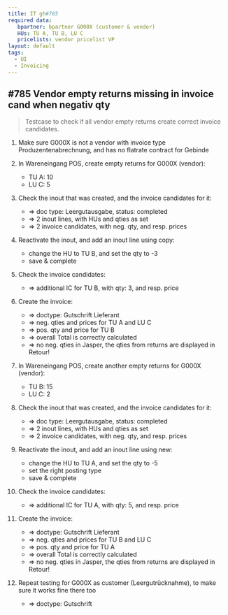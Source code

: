 ```yaml
---
title: IT gh#785
required data:
   bpartner: bpartner G000X (customer & vendor)
   HUs: TU A, TU B, LU C
   pricelists: vendor pricelist VP   
layout: default
tags:
  - UI
  - Invoicing
---
```

## #785 Vendor empty returns missing in invoice cand when negativ qty

> Testcase to check if all vendor empty returns create correct invoice candidates.

1. Make sure G000X is not a vendor with invoice type Produzentenabrechnung, and has no flatrate contract for Gebinde 

1. In Wareneingang POS, create empty returns for G000X (vendor):
	* TU A: 10
	* LU C: 5
	
1. Check the inout that was created, and the invoice candidates for it:
	* => doc type: Leergutausgabe, status: completed
	* => 2 inout lines, with HUs and qties as set
	* => 2 invoice candidates, with neg. qty, and resp. prices
	
1. Reactivate the inout, and add an inout line using copy:
	* change the HU to TU B, and set the qty to -3
	* save & complete
	
1. Check the invoice candidates:
	* => additional IC for TU B, with qty: 3, and resp. price
	
1. Create the invoice:
	* => doctype: Gutschrift Lieferant
	* => neg. qties and prices for TU A and LU C
	* => pos. qty and price for TU B
	* => overall Total is correctly calculated
	* => no neg. qties in Jasper, the qties from returns are displayed in Retour!
	
1. In Wareneingang POS, create another empty returns for G000X (vendor):
	* TU B: 15
	* LU C: 2
	
1. Check the inout that was created, and the invoice candidates for it:
	* => doc type: Leergutausgabe, status: completed
	* => 2 inout lines, with HUs and qties as set
	* => 2 invoice candidates, with neg. qty, and resp. prices
	
1. Reactivate the inout, and add an inout line using new:
	* change the HU to TU A, and set the qty to -5
	* set the right posting type
	* save & complete
	
1. Check the invoice candidates:
	* => additional IC for TU A, with qty: 5, and resp. price
	
1. Create the invoice:
	* => doctype: Gutschrift Lieferant
	* => neg. qties and prices for TU B and LU C
	* => pos. qty and price for TU A
	* => overall Total is correctly calculated
	* => no neg. qties in Jasper, the qties from returns are displayed in Retour!
	
1. Repeat testing for G000X as customer (Leergutrücknahme), to make sure it works fine there too
	* => doctype: Gutschrift
	
	

